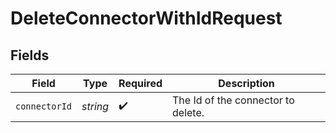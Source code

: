 # DeleteConnectorWithIdRequest


## Fields

| Field                              | Type                               | Required                           | Description                        |
| ---------------------------------- | ---------------------------------- | ---------------------------------- | ---------------------------------- |
| `connectorId`                      | *string*                           | :heavy_check_mark:                 | The Id of the connector to delete. |